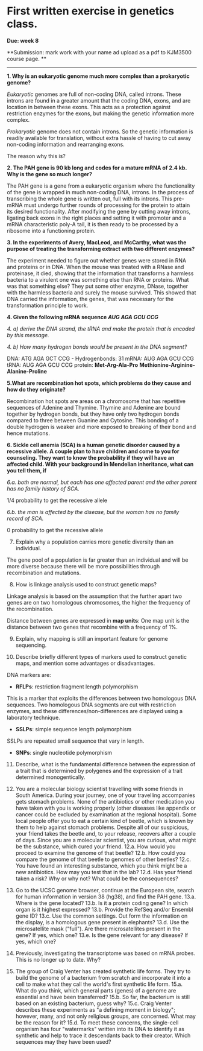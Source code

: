 # First written exercise in genetics class.

**Due: week 8**

**Submission: mark work with your name ad upload as a pdf to KJM3500 course page. **

---


**1. Why is an eukaryotic genome much more complex than a prokaryotic genome?**

*Eukaryotic* genomes are full of non-coding DNA, called introns. These introns are found in a greater amount that the coding DNA, exons, and are location in between these exons. This acts as a protection against restriction enzymes for the exons, but making the genetic information more complex.

*Prokaryotic* genome does not contain introns. So the genetic information is readily available for translation, without extra hassle of having to cut away non-coding information and rearranging exons.

The reason why this is?


**2. The PAH gene is 90 kb long and codes for a mature mRNA of 2.4 kb. Why is the gene so
much longer?**

The PAH gene is a gene from a eukaryotic organism where the functionality of the gene is wrapped in much non-coding DNA, introns. In the process of transcribing the whole gene is written out, full with its introns. This pre-mRNA must undergo further rounds of processing for the protein to attain its desired functionality. After modifying the gene by cutting away introns, ligating back exons in the right places and setting it with promoter and a mRNA characteristic poly-A tail, it is then ready to be processed by a ribosome into a functioning protein.

**3. In the experiments of Avery, MacLeod, and McCarthy, what was the purpose of treating
the transforming extract with two different enzymes?**

The experiment needed to figure out whether genes were stored in RNA and proteins or in DNA. When the mouse was treated with a RNase and proteinase, it died, showing that the information that transforms a harmless bacteria to a virulent one was something else than RNA or proteins. What was that something else? They put some other enzyme, DNase, together with the harmless bacteria and surely the mouse survived. This showed that DNA carried the information, the genes, that was necessary for the transformation principle to work.

**4. Given the following mRNA sequence _AUG AGA GCU CCG_**

*4. a) derive the DNA strand, the tRNA and make the protein that is encoded by this message.*

*4. b) How many hydrogen bonds would be present in the DNA segment?*

DNA: ATG AGA GCT CCG - Hydrogenbonds: 31
mRNA: AUG AGA GCU CCG
tRNA: AUG AGA GCU CCG
protein: **Met-Arg-Ala-Pro**
 **Methionine-Arginine-Alanine-Proline**

**5.What are recombination hot spots, which problems do they cause and how do they
originate?**

Recombination hot spots are areas on a chromosome that has repetitive sequences of Adenine and Thymine. Thymine and Adenine are bound together by hydrogen bonds, but they have only two hydrogen bonds compared to three between Guanine and Cytosine. This bonding of a double hydrogen is weaker and more exposed to breaking of their bond and hence mutations.


**6. Sickle cell anemia (SCA) is a human genetic disorder caused by a recessive allele. A couple
plan to have children and come to you for counseling. They want to know the probability if
they will have an affected child. With your background in Mendelian inheritance, what can
you tell them, if**

*6.a. both are normal, but each has one affected parent and the other parent has no family
history of SCA.*

1/4 probability to get the recessive allele


*6.b. the man is affected by the disease, but the woman has no family record of SCA.*

0 probability to get the recessive allele

7. Explain why a population carries more genetic diversity than an individual.

The gene pool of a population is far greater than an individual and will be more diverse because there will be more possibilities through recombination and mutations.

8. How is linkage analysis used to construct genetic maps?

Linkage analysis is based on the assumption that the further apart two genes are on two homologous chromosomes, the higher the frequency of the recombination.

Distance between genes are expressed in **map units**: One map unit is the distance between two genes that recombine with a frequency of 1%.

9. Explain, why mapping is still an important feature for genome sequencing.



10. Describe briefly different types of markers used to construct genetic maps, and mention
some advantages or disadvantages.

DNA markers are:

- **RFLPs**: restriction fragment length polymorphism

This is a marker that exploits the differences between two homologous DNA sequences. Two homologous DNA segments are cut with restriction enzymes, and these differences/non-differences are displayed using a laboratory technique.

- **SSLPs**: simple sequence length polymorphism

SSLPs are repeated small sequence that vary in length.

- **SNPs**: single nucleotide polymorphism

11. Describe, what is the fundamental difference between the expression of a trait that is
determined by polygenes and the expression of a trait determined monogentically.



12. You are a molecular biology scientist travelling with some friends in South America.
During your journey, one of your travelling accompanies gets stomach problems. None of
the antibiotics or other medication you have taken with you is working properly (other
diseases like appendix or cancer could be excluded by examination at the regional hospital).
Some local people offer you to eat a certain kind of beetle, which is known by them to help
against stomach problems. Despite all of our suspicious, your friend takes the beetle and, to
your release, recovers after a couple of days. Since you are a molecular scientist, you are
curious, what might be the substance, which cured your friend.
12.a. How would you proceed to examine the genome of that beetle?
12.b. How could you compare the genome of that beetle to genomes of other beetles?
12.c. You have found an interesting substance, which you think might be a new antibiotics.
How may you test that in the lab?
12.d. Has your friend taken a risk? Why or why not? What could be the consequences?

13. Go to the UCSC genome browser, continue at the European site, search for human
information in version 38 (hg38), and find the PAH gene.
13.a. Where is the gene located?
13.b. Is it a protein coding gene? In which organ is it highest expressed?
13.b. Provide the RefSeq and/or Ensembl gene ID?
13.c. Use the common settings. Out form the information on the display, is a homologous
gene present in elephants?
13.d. Use the microsatellite mask ("full"). Are there microsatellites present in the gene? If
yes, which one?
13.e. Is the gene relevant for any disease? If yes, which one?
14. Previously, investigating the transcriptome was based on mRNA probes. This is no longer
up to date. Why?



15. The group of Craig Venter has created synthetic life forms. They try to build the genome
of a bacterium from scratch and incorporate it into a cell to make what they call the world's
first synthetic life form.
15.a. What do you think, which general parts (genes) of a genome are essential and have
been transferred?
15.b. So far, the bacterium is still based on an existing bacterium, guess why?
15.c. Craig Venter describes these experiments as "a defining moment in biology"; however,
many, and not only religious groups, are concerned. What may be the reason for it?
15.d. To meet these concerns, the single-cell organism has four "watermarks" written into its
DNA to identify it as synthetic and help to trace it descendants back to their creator. Which
sequences may they have been used?
